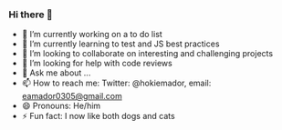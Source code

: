 ### Hi there 👋

- 🔭 I’m currently working on a to do list
- 🌱 I’m currently learning to test and JS best practices
- 👯 I’m looking to collaborate on interesting and challenging projects
- 🤔 I’m looking for help with code reviews
- 💬 Ask me about ...
- 📫 How to reach me: Twitter: @hokiemador, email: eamador0305@gmail.com
- 😄 Pronouns: He/him
- ⚡ Fun fact: I now like both dogs and cats
